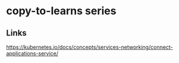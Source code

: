 # copy-to-learns series

## Links
https://kubernetes.io/docs/concepts/services-networking/connect-applications-service/
